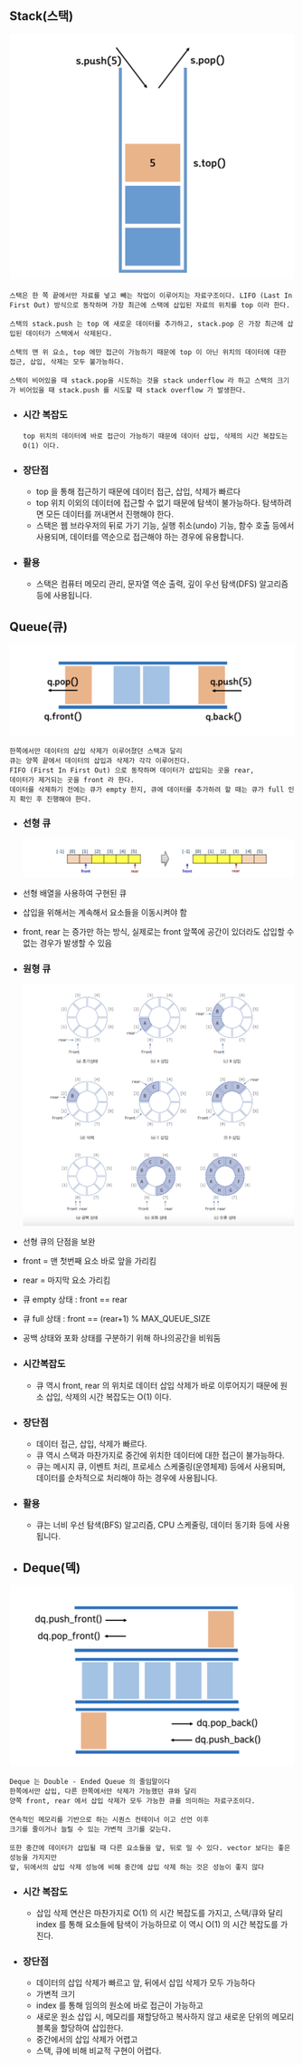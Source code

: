 ## Stack(스택)

![스택 자료구조 이미지](../_image/st_image.png)

```
스택은 한 쪽 끝에서만 자료를 넣고 빼는 작업이 이루어지는 자료구조이다. LIFO (Last In First Out) 방식으로 동작하며 가장 최근에 스택에 삽입된 자료의 위치를 top 이라 한다.

스택의 stack.push 는 top 에 새로운 데이터를 추가하고, stack.pop 은 가장 최근에 삽입된 데이터가 스택에서 삭제된다.

스택의 맨 위 요소, top 에만 접근이 가능하기 때문에 top 이 아닌 위치의 데이터에 대한 접근, 삽입, 삭제는 모두 불가능하다.

스택이 비어있을 때 stack.pop을 시도하는 것을 stack underflow 라 하고 스택의 크기가 비어있을 때 stack.push 를 시도할 때 stack overflow 가 발생한다.
```

- ### 시간 복잡도
  ```
  top 위치의 데이터에 바로 접근이 가능하기 때문에 데이터 삽입, 삭제의 시간 복잡도는 O(1) 이다.
  ```
- ### 장단점
  - top 을 통해 접근하기 때문에 데이터 접근, 삽입, 삭제가 빠르다
  - top 위치 이외의 데이터에 접근할 수 없기 때문에 탐색이 불가능하다. 탐색하려면 모든 데이터를 꺼내면서 진행해야 한다.
  - 스택은 웹 브라우저의 뒤로 가기 기능, 실행 취소(undo) 기능, 함수 호출 등에서 사용되며, 데이터를 역순으로 접근해야 하는 경우에 유용합니다.
- ### 활용
  - 스택은 컴퓨터 메모리 관리, 문자열 역순 출력, 깊이 우선 탐색(DFS) 알고리즘 등에 사용됩니다.

## Queue(큐)

![큐 이미지](../_image/q_image.png)

```
한쪽에서만 데이터의 삽입 삭제가 이루어졌던 스택과 달리
큐는 양쪽 끝에서 데이터의 삽입과 삭제가 각각 이루어진다.
FIFO (First In First Out) 으로 동작하며 데이터가 삽입되는 곳을 rear,
데이터가 제거되는 곳을 front 라 한다.
데이터를 삭제하기 전에는 큐가 empty 한지, 큐에 데이터를 추가하려 할 때는 큐가 full 인지 확인 후 진행해야 한다.
```

- ### 선형 큐
  ![선형 큐](../_image/Linearqueue_image.png)
- 선형 배열을 사용하여 구현된 큐
- 삽입을 위해서는 계속해서 요소들을 이동시켜야 함
- front, rear 는 증가만 하는 방식, 실제로는 front 앞쪽에 공간이 있더라도 삽입할 수 없는 경우가 발생할 수 있음

- ### 원형 큐
  ![Alt text](../_image/Circularqueue_image.png)
- 선형 큐의 단점을 보완
- front = 맨 첫번째 요소 바로 앞을 가리킴
- rear = 마지막 요소 가리킴
- 큐 empty 상태 : front == rear
- 큐 full 상태 : front == (rear+1) % MAX_QUEUE_SIZE
- 공백 상태와 포화 상태를 구분하기 위해 하나의공간을 비워둠

- ### 시간복잡도
  - 큐 역시 front, rear 의 위치로 데이터 삽입 삭제가 바로 이루어지기 때문에 원소 삽입, 삭제의 시간 복잡도는 O(1) 이다.
- ### 장단점
  - 데이터 접근, 삽입, 삭제가 빠르다.
  - 큐 역시 스택과 마찬가지로 중간에 위치한 데이터에 대한 접근이 불가능하다.
  - 큐는 메시지 큐, 이벤트 처리, 프로세스 스케줄링(운영체제) 등에서 사용되며, 데이터를 순차적으로 처리해야 하는 경우에 사용됩니다.
- ### 활용
  - 큐는 너비 우선 탐색(BFS) 알고리즘, CPU 스케줄링, 데이터 동기화 등에 사용됩니다.
- ## Deque(덱)

![덱](../_image/Deque_image.png)

```
Deque 는 Double - Ended Queue 의 줄임말이다
한쪽에서만 삽입, 다른 한쪽에서만 삭제가 가능했던 큐와 달리
양쪽 front, rear 에서 삽입 삭제가 모두 가능한 큐를 의미하는 자료구조이다.

연속적인 메모리를 기반으로 하는 시퀀스 컨테이너 이고 선언 이후
크기를 줄이거나 늘릴 수 있는 가변적 크기를 갖는다.

또한 중간에 데이터가 삽입될 때 다른 요소들을 앞, 뒤로 밀 수 있다. vector 보다는 좋은 성능을 가지지만
앞, 뒤에서의 삽입 삭제 성능에 비해 중간에 삽입 삭제 하는 것은 성능이 좋지 않다
```

- ### 시간 복잡도

  - 삽입 삭제 연산은 마찬가지로 O(1) 의 시간 복잡도를 가지고, 스택/큐와 달리 index 를 통해 요소들에 탐색이 가능하므로 이 역시 O(1) 의 시간 복잡도를 가진다.

- ### 장단점
  - 데이터의 삽입 삭제가 빠르고 앞, 뒤에서 삽입 삭제가 모두 가능하다
  - 가변적 크기
  - index 를 통해 임의의 원소에 바로 접근이 가능하고
  - 새로운 원소 삽입 시, 메모리를 재할당하고 복사하지 않고 새로운 단위의 메모리 블록을 할당하여 삽입한다.
  - 중간에서의 삽입 삭제가 어렵고
  - 스택, 큐에 비해 비교적 구현이 어렵다.
